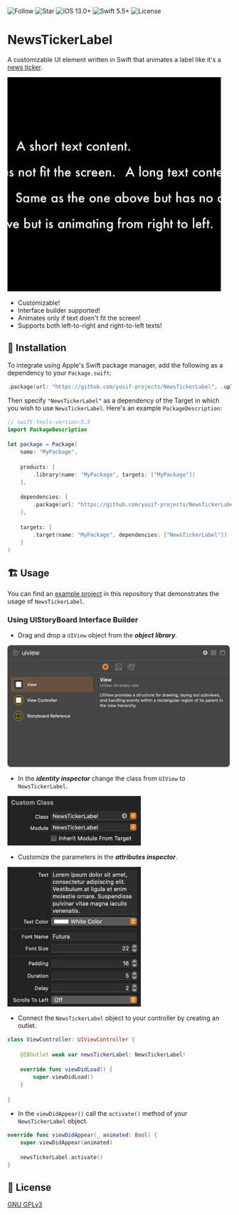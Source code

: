 ![Follow](https://img.shields.io/github/followers/yusif-projects?style=social)
![Star](https://img.shields.io/github/stars/yusif-projects/NewsTickerLabel?style=social)
![iOS 13.0+](https://img.shields.io/badge/iOS-13.0%2B-blue.svg)
![Swift 5.5+](https://img.shields.io/badge/Swift-5.5%2B-orange.svg)
![License](https://img.shields.io/github/license/yusif-projects/NewsTickerLabel)

# NewsTickerLabel

A customizable UI element written in Swift that animates a label like it's a [news ticker](https://en.wikipedia.org/wiki/News_ticker).

<img src="https://github.com/yusif-projects/NewsTickerLabel/blob/main/Images%20and%20Gifs/Demo.gif" width="480"/>

- Customizable!
- Interface builder supported!
- Animates only if text doen't fit the screen!
- Supports both left-to-right and right-to-left texts!

## 🚚 Installation

To integrate using Apple's Swift package manager, add the following as a dependency to your `Package.swift`:

```swift
.package(url: "https://github.com/yusif-projects/NewsTickerLabel", .upToNextMajor(from: "1.0.0"))
```

Then specify `"NewsTickerLabel"` as a dependency of the Target in which you wish to use `NewsTickerLabel`. Here's an example `PackageDescription`:

```swift
// swift-tools-version:5.5
import PackageDescription

let package = Package(
    name: "MyPackage",

    products: [
        .library(name: "MyPackage", targets: ["MyPackage"])
    ],

    dependencies: [
        .package(url: "https://github.com/yusif-projects/NewsTickerLabel", .upToNextMajor(from: "1.0.0"))
    ],

    targets: [
        .target(name: "MyPackage", dependencies: ["NewsTickerLabel"])
    ]
)
```

## 🏗 Usage

You can find an [example project](https://github.com/yusif-projects/NewsTickerLabel/tree/main/Example%20Project) in this repository that demonstrates the usage of `NewsTickerLabel`.

### Using UIStoryBoard Interface Builder

- Drag and drop a `UIView` object from the ***object library***.

<img src="https://github.com/yusif-projects/NewsTickerLabel/blob/main/Images%20and%20Gifs/Object%20Library.png" width="500"/>

- In the ***identity inspector*** change the class from `UIView` to `NewsTickerLabel`.

<img src="https://github.com/yusif-projects/NewsTickerLabel/blob/main/Images%20and%20Gifs/Custom%20Class.png" width="300"/>

- Customize the parameters in the ***attributes inspector***.

<img src="https://github.com/yusif-projects/NewsTickerLabel/blob/main/Images%20and%20Gifs/Custom%20Parameters.png" width="300"/>

- Connect the `NewsTickerLabel` object to your controller by creating an outlet.

```swift
class ViewController: UIViewController {
    
    @IBOutlet weak var newsTickerLabel: NewsTickerLabel!

    override func viewDidLoad() {
        super.viewDidLoad()
    }

}
```

- In the `viewDidAppear()` call the `activate()` method of your `NewsTickerLabel` object.

```swift
override func viewDidAppear(_ animated: Bool) {
    super.viewDidAppear(animated)

    newsTickerLabel.activate()
}
```

## 📝 License

[GNU GPLv3](https://choosealicense.com/licenses/gpl-3.0/)
